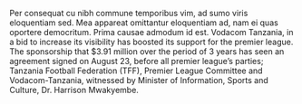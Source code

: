 Per  consequat  cu  nibh  commune  temporibus  vim,  ad  sumo  viris  eloquentiam  sed.  Mea  appareat  omittantur  eloquentiam  ad,  nam  ei  quas  oportere  democritum.  Prima  causae  admodum  id  est.  Vodacom  Tanzania,  in  a  bid  to  increase  its  visibility  has  boosted  its  support  for  the  premier  league.  The  sponsorship  that  $3.91  million  over  the  period  of  3  years  has  seen  an  agreement  signed  on  August  23,  before  all  premier  league’s  parties;  Tanzania  Football  Federation  (TFF),  Premier  League  Committee  and  Vodacom-Tanzania,  witnessed  by  Minister  of  Information,  Sports  and  Culture,  Dr.  Harrison  Mwakyembe.
